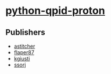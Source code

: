 # [python-qpid-proton](https://pypi.org/project/python-qpid-proton)



## Publishers
- [astitcher](https://pypi.org/user/astitcher)
- [flaper87](https://pypi.org/user/flaper87)
- [kgiusti](https://pypi.org/user/kgiusti)
- [ssorj](https://pypi.org/user/ssorj)

